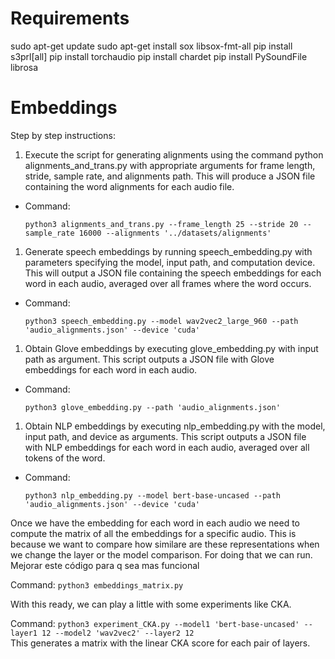 # Requirements
sudo apt-get update
sudo apt-get install sox libsox-fmt-all
pip install s3prl[all]
pip install torchaudio
pip install chardet
pip install PySoundFile librosa



# Embeddings

Step by step instructions:

1. Execute the script for generating alignments using the command python alignments_and_trans.py with appropriate arguments for frame length, stride, sample rate, and alignments path. This will produce a JSON file containing the word alignments for each audio file. 

 - Command: 
     ```
     python3 alignments_and_trans.py --frame_length 25 --stride 20 --sample_rate 16000 --alignments '../datasets/alignments'
     ```

1. Generate speech embeddings by running speech_embedding.py with parameters specifying the model, input path, and computation device. This will output a JSON file containing the speech embeddings for each word in each audio, averaged over all frames where the word occurs.

- Command: 
     ```
     python3 speech_embedding.py --model wav2vec2_large_960 --path 'audio_alignments.json' --device 'cuda'
     ```  

1. Obtain Glove embeddings by executing glove_embedding.py with input path as argument. This script outputs a JSON file with Glove embeddings for each word in each audio.

- Command: 
     ```
     python3 glove_embedding.py --path 'audio_alignments.json'
     ```

1. Obtain NLP embeddings by executing nlp_embedding.py with the model, input path, and device as arguments. This script outputs a JSON file with NLP embeddings for each word in each audio, averaged over all tokens of the word.

- Command: 
     ```
     python3 nlp_embedding.py --model bert-base-uncased --path 'audio_alignments.json' --device 'cuda'
     ```

 Once we have the embedding for each word in each audio we need to compute the matrix of all the embeddings for a specific audio. This is because we want to compare how similare are these representations when we change the layer or the model comparison. For doing that we can run. Mejorar este código para q sea mas funcional

 Command: 
     ```
     python3 embeddings_matrix.py 
     ```  

 With this ready, we can play a little with some experiments like CKA.

  Command: 
     ```
     python3 experiment_CKA.py --model1 'bert-base-uncased' --layer1 12 --model2 'wav2vec2' --layer2 12 
     ```  
  This generates a matrix with the linear CKA score for each pair of layers.
